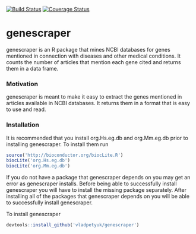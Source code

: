 [![Build Status](https://travis-ci.org/Evatar/genescraper.svg?branch=master)](https://travis-ci.org/Evatar/genescraper) [![Coverage Status](https://img.shields.io/codecov/c/github/Evatar/genescraper/master.svg?precision=1)](https://codecov.io/github/Evatar/genescraper?branch=master)

# genescraper

genescraper is an R package that mines NCBI databases for genes mentioned in connection with diseases and other medical conditions. It counts the number of articles that mention each gene cited and returns them in a data frame. 

### Motivation

genescraper is meant to make it easy to extract the genes mentioned in articles available in NCBI databases. It returns them in a format that is easy to use and read.

### Installation

It is recommended that you install org.Hs.eg.db and org.Mm.eg.db prior to installing genescraper.
To install them run
```r
source('http://bioconductor.org/biocLite.R')
biocLite('org.Hs.eg.db')
biocLite('org.Mm.eg.db')
```

If you do not have a package that genescraper depends on you may get an error as genescraper installs. Before being able to successfully install genescraper you will have to install the missing package separately. After installing all of the packages that genescraper depends on you will be able to successfully install genescraper.

To install genescraper
```r
devtools::install_github('vladpetyuk/genescraper')
```
